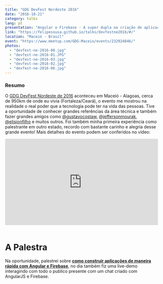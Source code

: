```yaml
---
title: "GDG DevFest Nordeste 2016"
date: "2016-10-21"
category: talks
lang: pt
presentation: "Angular e Firebase - A super dupla na criação de aplicações dinâmicas"
link: "https://felipesousa.github.io/talks/devfestne2016/#/"
location: "Maceió - Brasil"
event: "https://www.meetup.com/GDG-Maceio/events/232924846/"
photos:
  - "devfest-ne-2016-00.jpg"
  - "devfest-ne-2016-01.JPG"
  - "devfest-ne-2016-03.jpg"
  - "devfest-ne-2016-02.jpg"
  - "devfest-ne-2016-06.jpg"
---
```


### Resumo

O [GDG DevFest Nordeste de 2016](https://www.meetup.com/GDG-Maceio/events/232924846/) aconteceu em Maceió - Alagoas, cerca de 950km de onde eu vivia (Fortaleza/Ceará), o evento me mostrou na realidade o real poder que a tecnologia pode ter na vida das pessoas. Tive a oportunidade de conhecer grandes referências da área técnica e também fazer grandes amigos como [@gustavocostaw](https://twitter.com/GustavoCostaW), [@jeffersonmourak](https://twitter.com/jeffersonmourak), [@elisionfilho](https://twitter.com/elisionfilho) e muitos outros. Foi também minha primeira experiência como palestrante em outro estado, recordo com bastante carinho e alegria desse grande evento! Mais detalhes do evento podem ser conferidos no vídeo:

<div style="left: 0; width: 100%; height: 0; position: relative; padding-bottom: 56.25%;"><iframe src="https://www.youtube.com/embed/9ALTl6dQrCc?rel=0" style="border: 0; top: 0; left: 0; width: 100%; height: 100%; position: absolute;" allowfullscreen scrolling="no" allow="encrypted-media; accelerometer; gyroscope; picture-in-picture"></iframe></div>

<br />

# A Palestra

Na oportunidade, palestrei sobre [**como construir aplicações de maneira rápida com Angular e Firebase**](https://felipesousa.github.io/talks/devfestne2016/#/), no dia também fiz uma live-demo interagindo com todo o publico presente com um chat criado com AngularJS e Firebase.
